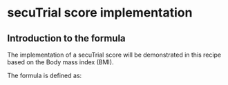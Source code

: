 # secuTrial score implementation

Introduction to the formula
------

The implementation of a secuTrial score will be demonstrated in this recipe based on the Body mass index (BMI). 

The formula is defined as:


